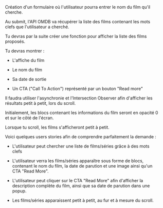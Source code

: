 Création d'un formulaire où l'utilisateur pourra entrer le nom du film qu'il cherche.

Au submit, l'API OMDB va récupérer la liste des films contenant les mots clefs que l'utilisateur a cherché.

Tu devras par la suite créer une fonction pour afficher la liste des films proposés.

Tu devras montrer :

- L'affiche du film

- Le nom du film

- Sa date de sortie

- Un CTA ("Call To Action") représenté par un bouton "Read more"

Il faudra utiliser l'asynchronie et l'Intersection Observer afin d'afficher les résultats petit à petit, lors du scroll.

Initialement, les blocs contenant les informations du film seront en opacité 0 et sur le côté de l'écran.

Lorsque tu scroll, les films s'afficheront petit à petit.


Voici quelques users stories afin de comprendre parfaitement la demande :

- L'utilisateur peut chercher une liste de films/séries grâce à des mots clefs

- L'utilisateur verra les films/séries apparaître sous forme de blocs, contenant le nom du film, la date de parution et une image ainsi qu'un CTA "Read More".

- L'utilisateur peut cliquer sur le CTA "Read More" afin d'afficher la description complète du film, ainsi que sa date de parution dans une popup.

- Les films/séries apparaissent petit à petit, au fur et à mesure du scroll.
